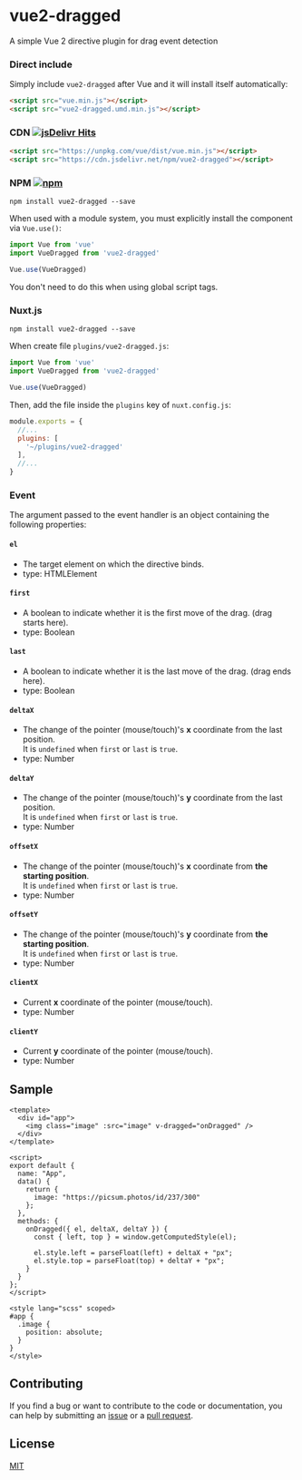# vue2-dragged

A simple Vue 2 directive plugin for drag event detection

### Direct include

Simply include `vue2-dragged` after Vue and it will install itself automatically:

```html
<script src="vue.min.js"></script>
<script src="vue2-dragged.umd.min.js"></script>
```

### CDN [![jsDelivr Hits](https://data.jsdelivr.com/v1/package/npm/vue2-dragged/badge?style=rounded)](https://www.jsdelivr.com/package/npm/vue2-dragged)

```html
<script src="https://unpkg.com/vue/dist/vue.min.js"></script>
<script src="https://cdn.jsdelivr.net/npm/vue2-dragged"></script>
```

### NPM [![npm](https://img.shields.io/npm/dm/vue2-dragged.svg)](https://www.npmjs.com/package/vue2-dragged)

```
npm install vue2-dragged --save
```

When used with a module system, you must explicitly install the component via `Vue.use()`:

```js
import Vue from 'vue'
import VueDragged from 'vue2-dragged'

Vue.use(VueDragged)
```

You don't need to do this when using global script tags.

### Nuxt.js

```
npm install vue2-dragged --save
```

When create file `plugins/vue2-dragged.js`:

```js
import Vue from 'vue'
import VueDragged from 'vue2-dragged'

Vue.use(VueDragged)
```

Then, add the file inside the `plugins` key of `nuxt.config.js`:

```js
module.exports = {
  //...
  plugins: [
    '~/plugins/vue2-dragged'
  ],
  //...
}
```

### Event

The argument passed to the event handler is an object containing the following properties:

#### `el`
- The target element on which the directive binds.
- type: HTMLElement

#### `first`
- A boolean to indicate whether it is the first move of the drag. (drag starts here).
- type: Boolean

#### `last`
- A boolean to indicate whether it is the last move of the drag. (drag ends here).
- type: Boolean

#### `deltaX`
- The change of the pointer (mouse/touch)'s **x** coordinate from the last position.<br>
  It is `undefined` when `first` or `last` is `true`.
- type: Number

#### `deltaY`
- The change of the pointer (mouse/touch)'s **y** coordinate from the last position.<br>
  It is `undefined` when `first` or `last` is `true`.
- type: Number

#### `offsetX`
- The change of the pointer (mouse/touch)'s **x** coordinate from **the starting position**.<br>
  It is `undefined` when `first` or `last` is `true`.
- type: Number

#### `offsetY`
- The change of the pointer (mouse/touch)'s **y** coordinate from **the starting position**.<br>
  It is `undefined` when `first` or `last` is `true`.
- type: Number

#### `clientX`
- Current **x** coordinate of the pointer (mouse/touch).
- type: Number

#### `clientY`
- Current **y** coordinate of the pointer (mouse/touch).
- type: Number

  
## Sample

```vue
<template>
  <div id="app">
    <img class="image" :src="image" v-dragged="onDragged" />
  </div>
</template>

<script>
export default {
  name: "App",
  data() {
    return {
      image: "https://picsum.photos/id/237/300"
    };
  },
  methods: {
    onDragged({ el, deltaX, deltaY }) {
      const { left, top } = window.getComputedStyle(el);

      el.style.left = parseFloat(left) + deltaX + "px";
      el.style.top = parseFloat(top) + deltaY + "px";
    }
  }
};
</script>

<style lang="scss" scoped>
#app {
  .image {
    position: absolute;
  }
}
</style>
```

## Contributing
If you find a bug or want to contribute to the code or documentation, you can help by submitting an [issue](https://github.com/idimetrix/vue2-dragged/issues) or a [pull request](https://github.com/idimetrix/vue2-dragged/pulls).

## License
[MIT](https://choosealicense.com/licenses/mit/)